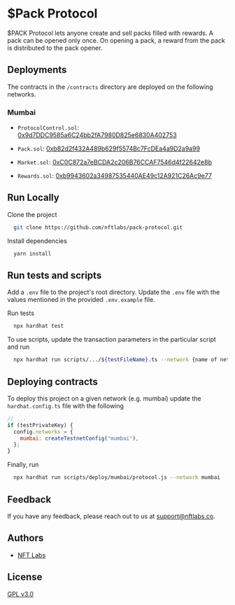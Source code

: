 # $Pack Protocol

$PACK Protocol lets anyone create and sell packs filled with rewards. A pack can be opened only once. On opening a pack, a reward
from the pack is distributed to the pack opener.

## Deployments

The contracts in the `/contracts` directory are deployed on the following networks.

### Mumbai

- `ProtocolControl.sol`: [0x9d7DDC9585a6C24bb2fA7980D825e6830A402753](https://mumbai.polygonscan.com/address/0x9d7DDC9585a6C24bb2fA7980D825e6830A402753#code)

- `Pack.sol`: [0xb82d2f432A489b629f5574Bc7FcDEa4a9D2a9a99](https://mumbai.polygonscan.com/address/0xb82d2f432A489b629f5574Bc7FcDEa4a9D2a9a99#code)

- `Market.sol`: [0xC0C872a7eBCDA2c206B76CCAF7546d4f22642e8b](https://mumbai.polygonscan.com/address/0xC0C872a7eBCDA2c206B76CCAF7546d4f22642e8b#code)

- `Rewards.sol`: [0xb9943602a34987535440AE49c12A921C26Ac9e77](https://mumbai.polygonscan.com/address/0xb9943602a34987535440AE49c12A921C26Ac9e77#code)

## Run Locally

Clone the project

```bash
  git clone https://github.com/nftlabs/pack-protocol.git
```

Install dependencies

```bash
  yarn install
```

## Run tests and scripts

Add a `.env` file to the project's root directory. Update the `.env` file with the values mentioned in the provided `.env.example` file.

Run tests

```bash
  npx hardhat test
```

To use scripts, update the transaction parameters in the particular script and run

```bash
  npx hardhat run scripts/.../${testFileName}.ts --network {name of network}
```

## Deploying contracts

To deploy this project on a given network (e.g. mumbai) update the `hardhat.config.ts` file with the following

```javascript
// ...
if (testPrivateKey) {
  config.networks = {
    mumbai: createTestnetConfig("mumbai"),
  };
}
```

Finally, run

```bash
  npx hardhat run scripts/deploy/mumbai/protocol.js --network mumbai
```

## Feedback

If you have any feedback, please reach out to us at support@nftlabs.co.

## Authors

- [NFT Labs](https://github.com/nftlabs)

## License

[GPL v3.0](https://choosealicense.com/licenses/gpl-3.0/)

